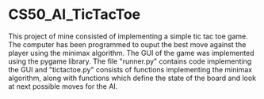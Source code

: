 # CS50_AI_TicTacToe
This project of mine consisted of implementing a simple tic tac toe game. The computer has been programmed to ouput the best move against the player using the minimax algorithm.
The GUI of the game was implemented using the pygame library. The file "runner.py" contains code implementing the GUI and "tictactoe.py" consists of functions implementing the
minimax algorithm, along with functions which define the state of the board and look at next possible moves for the AI. 
